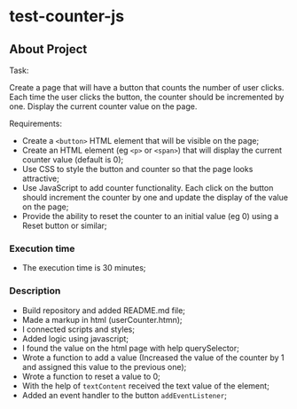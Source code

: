 # test-counter-js

## About Project

Task:

Create a page that will have a button that counts the number of user clicks. Each time the user clicks the button, the counter should be incremented by one. Display the current counter value on the page.

Requirements:

- Create a `<button>` HTML element that will be visible on the page;
- Create an HTML element (eg `<p>` or `<span>`) that will display the current counter value (default is 0);
- Use CSS to style the button and counter so that the page looks attractive;
- Use JavaScript to add counter functionality. Each click on the button should increment the counter by one and update the display of the value on the page;
- Provide the ability to reset the counter to an initial value (eg 0) using a Reset button or similar;

### Execution time

- The execution time is 30 minutes;

### Description

- Build repository and added README.md file;
- Made a markup in html (userCounter.htmn);
- I connected scripts and styles;
- Added logic using javascript;
- I found the value on the html page with help querySelector;
- Wrote a function to add a value (Increased the value of the counter by 1 and assigned this value to the previous one);
- Wrote a function to reset a value to 0;
- With the help of `textContent` received the text value of the element;
- Added an event handler to the button `addEventListener`;
